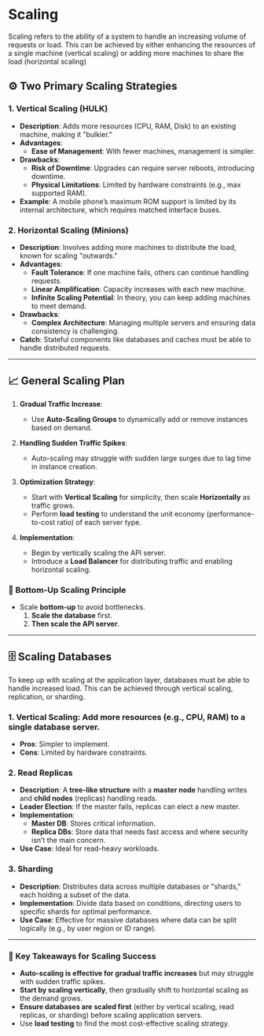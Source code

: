 #  Scaling

Scaling refers to the ability of a system to handle an increasing volume of requests or load. This can be achieved by either enhancing the resources of a single machine (vertical scaling) or adding more machines to share the load (horizontal scaling)


## ⚙️ Two Primary Scaling Strategies

### 1. **Vertical Scaling (HULK)**

-   **Description**: Adds more resources (CPU, RAM, Disk) to an existing machine, making it "bulkier."
-   **Advantages**:
    -   **Ease of Management**: With fewer machines, management is simpler.
-   **Drawbacks**:
    -   **Risk of Downtime**: Upgrades can require server reboots, introducing downtime.
    -   **Physical Limitations**: Limited by hardware constraints (e.g., max supported RAM).
-   **Example**: A mobile phone’s maximum ROM support is limited by its internal architecture, which requires matched interface buses.

### 2. **Horizontal Scaling (Minions)**

-   **Description**: Involves adding more machines to distribute the load, known for scaling "outwards."
-   **Advantages**:
    -   **Fault Tolerance**: If one machine fails, others can continue handling requests.
    -   **Linear Amplification**: Capacity increases with each new machine.
    -   **Infinite Scaling Potential**: In theory, you can keep adding machines to meet demand.
-   **Drawbacks**:
    -   **Complex Architecture**: Managing multiple servers and ensuring data consistency is challenging.
-   **Catch**: Stateful components like databases and caches must be able to handle distributed requests.

----------

## 📈 General Scaling Plan

1.  **Gradual Traffic Increase**:
    
    -   Use **Auto-Scaling Groups** to dynamically add or remove instances based on demand.
2.  **Handling Sudden Traffic Spikes**:
    
    -   Auto-scaling may struggle with sudden large surges due to lag time in instance creation.
3.  **Optimization Strategy**:
    
    -   Start with **Vertical Scaling** for simplicity, then scale **Horizontally** as traffic grows.
    -   Perform **load testing** to understand the unit economy (performance-to-cost ratio) of each server type.
4.  **Implementation**:
    
    -   Begin by vertically scaling the API server.
    -   Introduce a **Load Balancer** for distributing traffic and enabling horizontal scaling.

### 📝 Bottom-Up Scaling Principle

-   Scale **bottom-up** to avoid bottlenecks.
    1.  **Scale the database** first.
    2.  **Then scale the API server**.

----------

## 🗄️ Scaling Databases

To keep up with scaling at the application layer, databases must be able to handle increased load. This can be achieved through vertical scaling, replication, or sharding.

### 1. **Vertical Scaling**: Add more resources (e.g., CPU, RAM) to a single database server.

-   **Pros**: Simpler to implement.
-   **Cons**: Limited by hardware constraints.

### 2. **Read Replicas**

-   **Description**: A **tree-like structure** with a **master node** handling writes and **child nodes** (replicas) handling reads.
-   **Leader Election**: If the master fails, replicas can elect a new master.
-   **Implementation**:
    -   **Master DB**: Stores critical information.
    -   **Replica DBs**: Store data that needs fast access and where security isn’t the main concern.
-   **Use Case**: Ideal for read-heavy workloads.

### 3. **Sharding**

-   **Description**: Distributes data across multiple databases or "shards," each holding a subset of the data.
-   **Implementation**: Divide data based on conditions, directing users to specific shards for optimal performance.
-   **Use Case**: Effective for massive databases where data can be split logically (e.g., by user region or ID range).

----------

### 🔑 Key Takeaways for Scaling Success

-   **Auto-scaling is effective for gradual traffic increases** but may struggle with sudden traffic spikes.
-   **Start by scaling vertically**, then gradually shift to horizontal scaling as the demand grows.
-   **Ensure databases are scaled first** (either by vertical scaling, read replicas, or sharding) before scaling application servers.
-   Use **load testing** to find the most cost-effective scaling strategy.
